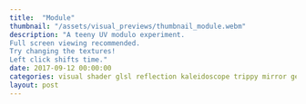 ```yaml
---
title:  "Module"
thumbnail: "/assets/visual_previews/thumbnail_module.webm"
description: "A teeny UV modulo experiment.
Full screen viewing recommended.
Try changing the textures!
Left click shifts time."
date: 2017-09-12 00:00:00
categories: visual shader glsl reflection kaleidoscope trippy mirror geometry
layout: post
---
```

